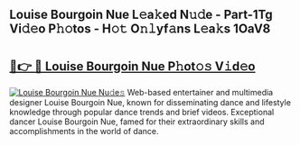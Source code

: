 ## Louise Bourgoin Nue L𝚎a𝚔ed N𝚞𝚍e - Part-1Tg Vi𝚍𝚎o P𝚑𝚘tos - H𝚘𝚝 O𝚗𝚕yf𝚊ns L𝚎a𝚔s 1OaV8

# <h2><a href="http://kfej2t.oniu.top/?m=Louise+Bourgoin+Nue">🔗👉 🔴 Louise Bourgoin Nue P𝚑ot𝚘𝚜 V𝚒d𝚎o</a></h2>

[![Louise Bourgoin Nue Nu𝚍e𝚜](https://i.imgur.com/0qMVB7G.gif)](http://kfej2t.oniu.top/?m=Louise+Bourgoin+Nue)
Web-based entertainer and multimedia designer Louise Bourgoin Nue, known for disseminating dance and lifestyle knowledge through popular dance trends and brief videos. Exceptional dancer Louise Bourgoin Nue, famed for their extraordinary skills and accomplishments in the world of dance.  
